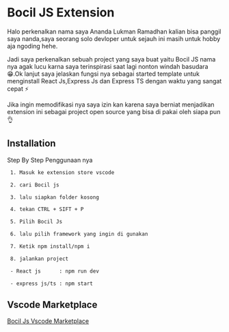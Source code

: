 
# Bocil JS Extension

Halo perkenalkan nama saya Ananda Lukman Ramadhan kalian bisa panggil saya nanda,saya seorang solo devloper untuk sejauh ini masih untuk hobby aja ngoding hehe.

Jadi saya perkenalkan sebuah project yang saya buat yaitu Bocil JS nama nya agak lucu karna saya terinspirasi saat lagi nonton windah basudara😁.Ok lanjut saya jelaskan fungsi nya sebagai started template untuk menginstall React Js,Express Js dan Express TS dengan waktu yang sangat cepat ⚡

Jika ingin memodifikasi nya saya izin kan karena saya berniat menjadikan extension ini sebagai project open source yang bisa di pakai oleh siapa pun 👌




## Installation

Step By Step Penggunaan nya

```bash
 1. Masuk ke extension store vscode

 2. cari Bocil js

 3. lalu siapkan folder kosong

 4. tekan CTRL + SIFT + P

 5. Pilih Bocil Js

 6. lalu pilih framework yang ingin di gunakan

 7. Ketik npm install/npm i

 8. jalankan project 

 - React js      : npm run dev

 - express js/ts : npm start
```
    


## Vscode Marketplace

[Bocil Js Vscode Marketplace](https://marketplace.visualstudio.com/items?itemName=NandaKaws.bociljs)




